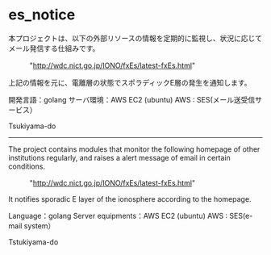 # es_notice
本プロジェクトは、以下の外部リソースの情報を定期的に監視し、状況に応じてメール発信する仕組みです。

　　　"http://wdc.nict.go.jp/IONO/fxEs/latest-fxEs.html" 

上記の情報を元に、電離層の状態でスポラディックE層の発生を通知します。


開発言語：golang 
サーバ環境：AWS EC2 (ubuntu)
AWS :  SES(メール送受信サービス）


Tsukiyama-do

---------------------------

The project contains modules that monitor the following homepage of other institutions regularly, and raises a alert message of email in certain conditions.

　　　"http://wdc.nict.go.jp/IONO/fxEs/latest-fxEs.html" 

It notifies sporadic E layer of the ionosphere according to the homepage.


Language：golang 
Server equipments：AWS EC2 (ubuntu)
AWS :  SES(e-mail system）

Tstukiyama-do
